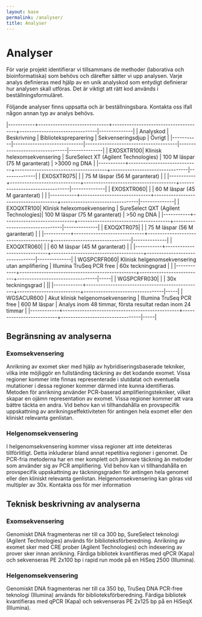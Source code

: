```yaml
---
layout: base
permalink: /analyser/
title: Analyser
---
```


# Analyser
För varje projekt identifierar vi tillsammans de methoder (laborativa och bioinformatiska) som behövs och därefter sätter vi upp analysen. Varje analys definieras med hjälp av en unik analyskod som entydigt definierar hur analysen skall utföras. Det är viktigt att rätt kod används i beställningsformuläret.

Följande analyser finns uppsatta och är beställningsbara. Kontakta oss ifall någon annan typ av analys behövs.

|-----------+-----------------------------+--------------------------------------+--------------------------------|--------------|
| Analyskod | Beskrivning                 | Bibliotekspreparering                | Sekvenseringsdjup              | Övrigt       |
|-----------|-----------------------------|--------------------------------------|--------------------------------|--------------|
| EXOSXTR100| Klinisk helexomsekvensering | SureSelect XT (Agilent Technologies) | 100 M läspar (75 M garanterat) | >3000 ng DNA |
|-----------+-----------------------------+--------------------------------------+--------------------------------|--------------|
| EXOSXTR075|                             |                                      | 75 M läspar (56 M garanterat)  |              |
|-----------+-----------------------------+--------------------------------------+--------------------------------|--------------|
| EXOSXTR060|                             |                                      | 60 M läspar (45 M garanterat)  |              |
|-----------+-----------------------------+--------------------------------------+--------------------------------|--------------|
| EXOQXTR100| Klinisk helexomsekvensering | SureSelect QXT (Agilent Technologies)| 100 M läspar (75 M garanterat) | >50 ng DNA   |
|-----------+-----------------------------+--------------------------------------+--------------------------------|--------------|
| EXOQXTR075|                             |                                      | 75 M läspar (56 M garanterat)  |              |
|-----------+-----------------------------+--------------------------------------+--------------------------------|--------------|
| EXOQXTR060|                             |                                      | 60 M läspar (45 M garanterat)  |              |
|-----------+-----------------------------+--------------------------------------+--------------------------------|--------------|
| WGSPCRFR060| Klinisk helgenomsekvensering utan amplifiering | Illumina TruSeq PCR free | 60x teckningsgrad |     |
|------------+------------------------------------------------+--------------------------+---------------------------------|-----|
| WGSPCRFR030|                                                |                          | 30x teckningsgrad |     ||
|------------+------------------------------------------------+--------------------------+---------------------------------|-----|
| WGSACUR600 | Akut klinisk helgenomsekvensering              | Illumina TruSeq PCR free | 600 M läspar                    | Analys inom 48 timmar, första resultat redan inom 24 timmar |
|------------+------------------------------------------------+--------------------------+---------------------------------|-----|

## Begränsning av analyserna

### Exomsekvensering
Anrikning av exomet sker med hjälp av hybridiseringsbaserade tekniker, vilka inte möjliggör en fullständing täckning av det kodande exomet. Vissa regioner kommer inte finnas representerade i slutdatat och eventuella mutationer i dessa regioner kommer därmed inte kunna identifieras. Metoden för anrikning använder PCR-baserad amplifieringstekniker, vilket skapar en ojämn representation av exomet. Vissa regioner kommer att vara bättre täckta en andra. Vid behov kan vi tillhandahålla en provspecifik uppskattning av anrikningseffektiviteten för antingen hela exomet eller den kliniskt relevanta genlistan.

### Helgenomsekvensering
I helgenomsekvensering kommer vissa regioner att inte detekteras tillförlitligt. Detta inkluderar bland annat repetitiva regioner i genomet. De PCR-fria metoderna har en mer komplett och jämnare täckning än metoder som använder sig av PCR amplifiering. Vid behov kan vi tillhandahålla en provspecifik uppskattning av täckningsgraden för antingen hela genomet eller den kliniskt relevanta genlistan. Helgenomsekvensering kan göras vid multipler av 30x. Kontakta oss för mer information


## Teknisk beskrivning av analyserna

### Exomsekvensering
Genomiskt DNA fragmenteras ner till ca 300 bp, SureSelect teknologi (Agilent Technologies) används för biblioteksförberedning. Anrikning av exomet sker med CRE prober (Agilent Technologies) och indexering av prover sker innan anrikning. Färdiga bibliotek kvantifieras med qPCR (Kapa) och sekvenseras PE 2x100 bp i rapid run mode på en HiSeq 2500 (Illumina).

### Helgenomsekvensering
Genomiskt DNA fragmenteras ner till ca 350 bp, TruSeq DNA PCR-free teknologi (Illumina) används för biblioteksförberedning. Färdiga bibliotek kvantifieras med qPCR (Kapa) och sekvenseras PE 2x125 bp på en HiSeqX (Illumina).
